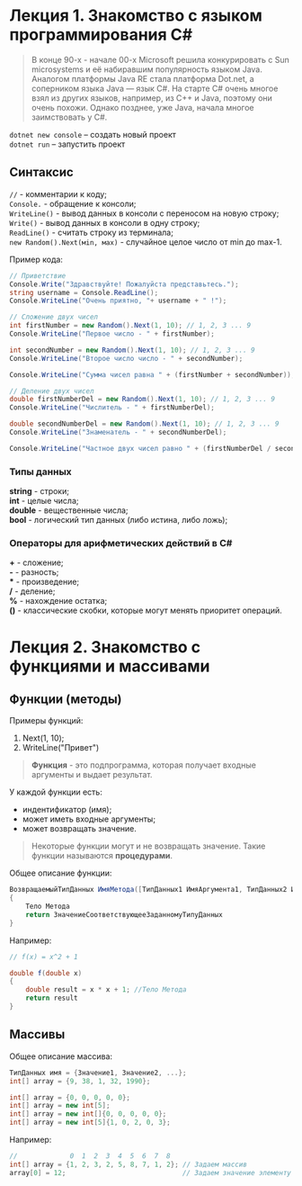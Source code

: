 # Лекция 1. Знакомство с языком программирования С#
> В конце 90-х - начале 00-х Microsoft решила конкурировать с Sun microsystems и её набиравшим популярность языком Java. Аналогом платформы Java RE стала платформа Dot.net, а соперником языка Java — язык С#. На старте С# очень многое взял из других языков, например, из С++ и Java, поэтому они очень похожи. Однако позднее, уже Java, начала многое заимствовать у С#.  

`dotnet new console` – создать новый проект  
`dotnet run` – запустить проект

## Синтаксис
`//` - комментарии к коду;  
`Console.` - обращение к консоли;   
`WriteLine()` - вывод данных в консоли с переносом на новую строку;   
`Write()` - вывод данных в консоли в одну строку;   
`ReadLine()` - cчитать строку из терминала;   
`new Random().Next(мin, маx)` - случайное целое число от min до max-1.

Пример кода:
```C#
// Приветствие
Console.Write("Здравствуйте! Пожалуйста представьтесь.");
string username = Console.ReadLine();
Console.WriteLine("Очень приятно, "+ username + " !"); 

// Сложение двух чисел
int firstNumber = new Random().Next(1, 10); // 1, 2, 3 ... 9
Console.WriteLine("Первое число - " + firstNumber);

int secondNumber = new Random().Next(1, 10); // 1, 2, 3 ... 9
Console.WriteLine("Второе число число - " + secondNumber);

Console.WriteLine("Сумма чисел равна " + (firstNumber + secondNumber));

// Деление двух чисел
double firstNumberDel = new Random().Next(1, 10); // 1, 2, 3 ... 9
Console.WriteLine("Числитель - " + firstNumberDel);

double secondNumberDel = new Random().Next(1, 10); // 1, 2, 3 ... 9
Console.WriteLine("Знаменатель - " + secondNumberDel);

Console.WriteLine("Частное двух чисел равно " + (firstNumberDel / secondNumberDel))
```

### Типы данных

**string** - строки;   
**int** - целые числа;   
**double** - вещественные числа;   
**bool** - логический тип данных (либо истина, либо ложь);

### Операторы для арифметических действий в С#   
**+** - сложение;   
**-** - разность;   
__*__ - произведение;      
**/** - деление;   
**%** - нахождение остатка;   
**()** - классические скобки, которые могут менять приоритет операций.   

# Лекция 2. Знакомство с функциями и массивами
## Функции (методы)
Примеры функций:  
1. Next(1, 10);
2. WriteLine("Привет")
>**Функция** - это подпрограмма, которая получает входные аргументы и выдает результат.   

У каждой функции есть:   
* индентификатор (имя);
* может иметь входные аргументы;
* может возвращать значение.
>Некоторые функции могут и не возвращать значение. Такие функции называются **процедурами**.

Общее описание функции:  
```C#
ВозвращаемыйТипДанных ИмяМетода([ТипДанных1 ИмяАргумента1, ТипДанных2 ИмяАргумента2...])
{
    Тело Метода
    return ЗначениеСоответствующееЗаданномуТипуДанных
}
```
Например:
```C#
// f(x) = x^2 + 1

double f(double x) 
{
    double result = x * x + 1; //Тело Метода
    return result
}
```

## Массивы
Общее описание массива:   
```C#
ТипДанных имя = {Значение1, Значение2, ...};
int[] array = {9, 38, 1, 32, 1990};

int[] array = {0, 0, 0, 0, 0};
int[] array = new int[5];
int[] array = new int[]{0, 0, 0, 0, 0};
int[] array = new int[5]{1, 0, 2, 0, 3};
```
Например:
```C#
//             0  1  2  3  4  5  6  7  8
int[] array = {1, 2, 3, 2, 5, 8, 7, 1, 2}; // Задаем массив
array[0] = 12;                             // Задаем значение элементу с индексом 0
```
